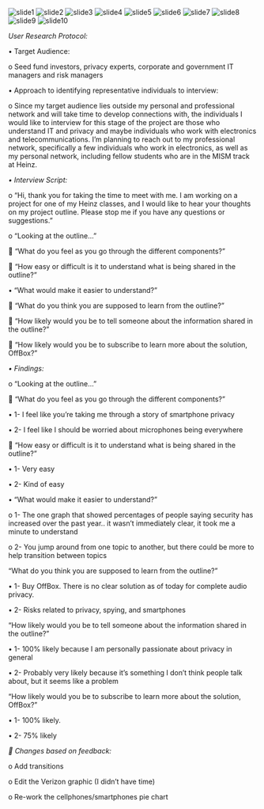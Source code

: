  ![slide1](slide1.png)
 ![slide2](slide1.2.png)
 ![slide3](slide1.3.png)
 ![slide4](slide1.4.png)
 ![slide5](slide1.5.png)
 ![slide6](slide1.6.png)
 ![slide7](slide1.7.png)
 ![slide8](slide1.8.png)
 ![slide9](slide1.9.png)
 ![slide10](slide1.10.png)




*User Research Protocol:*


•	Target Audience:

o	Seed fund investors, privacy experts, corporate and government IT managers and  risk managers

•	Approach to identifying representative individuals to interview:

o	Since my target audience lies outside my personal and professional network and will take time to develop connections with, the individuals I would like to interview for this stage of the project are those who understand IT and privacy and maybe individuals who work with electronics and telecommunications. I’m planning to reach out to my professional network, specifically a few individuals who work in electronics, as well as my personal network, including fellow students who are in the MISM track at Heinz. 


*•	Interview Script:*

o	“Hi, thank you for taking the time to meet with me. I am working on a project for one of my Heinz classes, and I would like to hear your thoughts on my project outline. Please stop me if you have any questions or suggestions.”

o	“Looking at the outline…”

	“What do you feel as you go through the different components?”

	“How easy or difficult is it to understand what is being shared in the outline?” 

•	“What would make it easier to understand?” 

	“What do you think you are supposed to learn from the outline?”

	“How likely would you be to tell someone about the information shared in the outline?”

	“How likely would you be to subscribe to learn more about the solution, OffBox?”


*•	Findings:*

o	“Looking at the outline…”

	“What do you feel as you go through the different components?”

•	1- I feel like you’re taking me through a story of smartphone privacy

•	2- I feel like I should be worried about microphones being everywhere

	“How easy or difficult is it to understand what is being shared in the outline?” 

•	1- Very easy

•	2- Kind of easy

•	“What would make it easier to understand?” 

o	1- The one graph that showed percentages of people saying security has increased over the past year.. it wasn’t immediately clear, it took me a minute to understand

o	2- You jump around from one topic to another, but there could be more to help transition between topics

“What do you think you are supposed to learn from the outline?”

•	1- Buy OffBox. There is no clear solution as of today for complete audio privacy.

•	2- Risks related to privacy, spying, and smartphones

“How likely would you be to tell someone about the information shared in the outline?”

•	1- 100% likely because I am personally passionate about privacy in general

•	2- Probably very likely because it’s something I don’t think people talk about, but it seems like a problem

“How likely would you be to subscribe to learn more about the solution, OffBox?”

•	1- 100% likely.

•	2- 75% likely


*	Changes based on feedback:*

o	Add transitions

o	Edit the Verizon graphic (I didn’t have time)

o	Re-work the cellphones/smartphones pie chart
